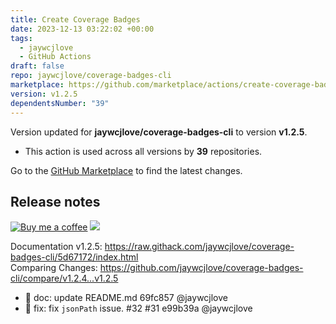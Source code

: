 ```yaml
---
title: Create Coverage Badges
date: 2023-12-13 03:22:02 +00:00
tags:
  - jaywcjlove
  - GitHub Actions
draft: false
repo: jaywcjlove/coverage-badges-cli
marketplace: https://github.com/marketplace/actions/create-coverage-badges
version: v1.2.5
dependentsNumber: "39"
---
```



Version updated for **jaywcjlove/coverage-badges-cli** to version **v1.2.5**.
- This action is used across all versions by **39** repositories.

Go to the [GitHub Marketplace](https://github.com/marketplace/actions/create-coverage-badges) to find the latest changes.

## Release notes

[![Buy me a coffee](https://img.shields.io/badge/Buy%20me%20a%20coffee-048754?logo=buymeacoffee)](https://jaywcjlove.github.io/#/sponsor) [![](https://img.shields.io/badge/Open%20in-unpkg-blue)](https://uiwjs.github.io/npm-unpkg/#/pkg/coverage-badges-cli@1.2.5/file/README.md)

Documentation v1.2.5: https://raw.githack.com/jaywcjlove/coverage-badges-cli/5d67172/index.html  
Comparing Changes: https://github.com/jaywcjlove/coverage-badges-cli/compare/v1.2.4...v1.2.5  

- 📖 doc: update README.md 69fc857 @jaywcjlove
- 🐞 fix: fix `jsonPath` issue. #32 #31 e99b39a @jaywcjlove
